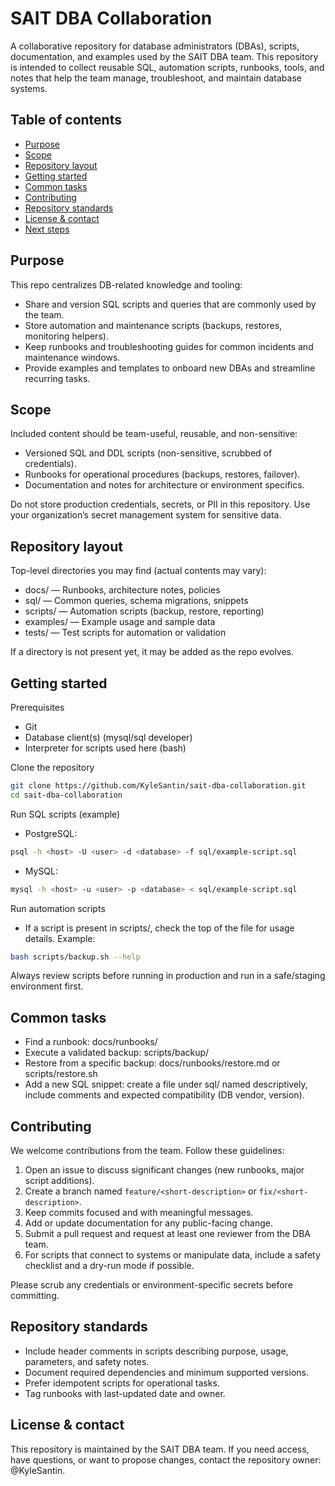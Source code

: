 # SAIT DBA Collaboration

A collaborative repository for database administrators (DBAs), scripts, documentation, and examples used by the SAIT DBA team. 
This repository is intended to collect reusable SQL, automation scripts, runbooks, tools, and notes that help the team manage, troubleshoot, 
and maintain database systems.

## Table of contents
- [Purpose](#purpose)
- [Scope](#scope)
- [Repository layout](#repository-layout)
- [Getting started](#getting-started)
- [Common tasks](#common-tasks)
- [Contributing](#contributing)
- [Repository standards](#repository-standards)
- [License & contact](#license--contact)
- [Next steps](#next-steps)

## Purpose
This repo centralizes DB-related knowledge and tooling:
- Share and version SQL scripts and queries that are commonly used by the team.
- Store automation and maintenance scripts (backups, restores, monitoring helpers).
- Keep runbooks and troubleshooting guides for common incidents and maintenance windows.
- Provide examples and templates to onboard new DBAs and streamline recurring tasks.

## Scope
Included content should be team-useful, reusable, and non-sensitive:
- Versioned SQL and DDL scripts (non-sensitive, scrubbed of credentials).
- Runbooks for operational procedures (backups, restores, failover).
- Documentation and notes for architecture or environment specifics.

Do not store production credentials, secrets, or PII in this repository. Use your organization’s secret management system for sensitive data.

## Repository layout
Top-level directories you may find (actual contents may vary):
- docs/            — Runbooks, architecture notes, policies
- sql/             — Common queries, schema migrations, snippets
- scripts/         — Automation scripts (backup, restore, reporting)
- examples/        — Example usage and sample data
- tests/           — Test scripts for automation or validation

If a directory is not present yet, it may be added as the repo evolves.

## Getting started

Prerequisites
- Git
- Database client(s) (mysql/sql developer)
- Interpreter for scripts used here (bash)

Clone the repository
```bash
git clone https://github.com/KyleSantin/sait-dba-collaboration.git
cd sait-dba-collaboration
```

Run SQL scripts (example)
- PostgreSQL:
```bash
psql -h <host> -U <user> -d <database> -f sql/example-script.sql
```
- MySQL:
```bash
mysql -h <host> -u <user> -p <database> < sql/example-script.sql
```

Run automation scripts
- If a script is present in scripts/, check the top of the file for usage details. Example:
```bash
bash scripts/backup.sh --help
```

Always review scripts before running in production and run in a safe/staging environment first.

## Common tasks
- Find a runbook: docs/runbooks/
- Execute a validated backup: scripts/backup/
- Restore from a specific backup: docs/runbooks/restore.md or scripts/restore.sh
- Add a new SQL snippet: create a file under sql/ named descriptively, include comments and expected compatibility (DB vendor, version).

## Contributing
We welcome contributions from the team. Follow these guidelines:
1. Open an issue to discuss significant changes (new runbooks, major script additions).
2. Create a branch named `feature/<short-description>` or `fix/<short-description>`.
3. Keep commits focused and with meaningful messages.
4. Add or update documentation for any public-facing change.
5. Submit a pull request and request at least one reviewer from the DBA team.
6. For scripts that connect to systems or manipulate data, include a safety checklist and a dry-run mode if possible.

Please scrub any credentials or environment-specific secrets before committing.

## Repository standards
- Include header comments in scripts describing purpose, usage, parameters, and safety notes.
- Document required dependencies and minimum supported versions.
- Prefer idempotent scripts for operational tasks.
- Tag runbooks with last-updated date and owner.

## License & contact
This repository is maintained by the SAIT DBA team. If you need access, have questions, or want to propose changes, contact the repository owner: @KyleSantin.
